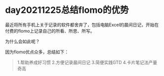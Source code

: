 # day20211225总结flomo的优势

最近将所有手机上关于记录的软件都舍弃了，包括电脑Excel的晨间日记，开始在付费的flomo上记录自己的所看、所思、所写。

为什么会如此呢？

因为flomo优点众多，总结如下：

> 1.帮助养成好习惯
> 2.方便记录晨间日记
> 3.简便实践GTD
> 4.卡片笔记法产量奇高


